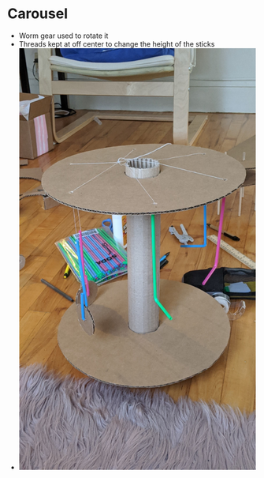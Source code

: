 # Carousel
- Worm gear used to rotate it
- Threads kept at off center to change the height of the sticks
- ![Carousel](/Week_1/Images/Caraousel.jpg)

